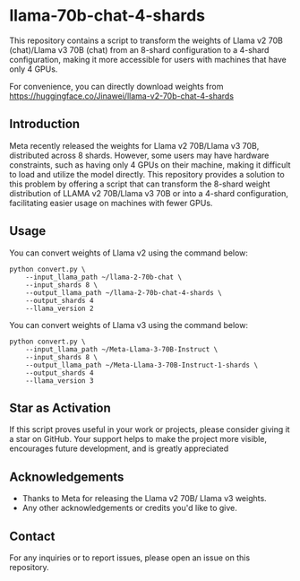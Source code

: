 # llama-70b-chat-4-shards

This repository contains a script to transform the weights of Llama v2 70B (chat)/Llama v3 70B (chat) from an 8-shard configuration to a 4-shard configuration, making it more accessible for users with machines that have only 4 GPUs.

For convenience, you can directly download weights from https://huggingface.co/Jinawei/llama-v2-70b-chat-4-shards

## Introduction

Meta recently released the weights for Llama v2 70B/Llama v3 70B, distributed across 8 shards. However, some users may have hardware constraints, such as having only 4 GPUs on their machine, making it difficult to load and utilize the model directly. This repository provides a solution to this problem by offering a script that can transform the 8-shard weight distribution of LLAMA v2 70B/Llama v3 70B or into a 4-shard configuration, facilitating easier usage on machines with fewer GPUs.

## Usage

You can convert weights of Llama v2 using the command below:
```
python convert.py \
    --input_llama_path ~/llama-2-70b-chat \
    --input_shards 8 \
    --output_llama_path ~/llama-2-70b-chat-4-shards \
    --output_shards 4
    --llama_version 2
```

You can convert weights of Llama v3 using the command below:
```
python convert.py \
    --input_llama_path ~/Meta-Llama-3-70B-Instruct \
    --input_shards 8 \
    --output_llama_path ~/Meta-Llama-3-70B-Instruct-1-shards \
    --output_shards 4
    --llama_version 3
```

## Star as Activation
If this script proves useful in your work or projects, please consider giving it a star on GitHub. Your support helps to make the project more visible, encourages future development, and is greatly appreciated

## Acknowledgements

- Thanks to Meta for releasing the Llama v2 70B/ Llama v3 weights.
- Any other acknowledgements or credits you'd like to give.

## Contact

For any inquiries or to report issues, please open an issue on this repository.
